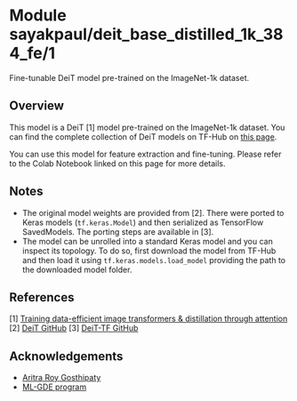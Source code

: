 # Module sayakpaul/deit_base_distilled_1k_384_fe/1

Fine-tunable DeiT model pre-trained on the ImageNet-1k dataset.

<!-- asset-path: https://storage.googleapis.com/deit-tf/tars/deit_base_distilled_1k_384_fe.tar.gz  -->
<!-- task: image-classification -->
<!-- network-architecture: deit -->
<!-- format: saved_model_2 -->
<!-- fine-tunable: true -->
<!-- license: mit -->
<!-- colab: https://colab.research.google.com/github/sayakpaul/deit-tf/blob/main/notebooks/finetune.ipynb -->

## Overview

This model is a DeiT [1] model pre-trained on the ImageNet-1k dataset. You can find the complete
collection of DeiT models on TF-Hub on [this page](https://tfhub.dev/sayakpaul/collections/DeiT/1).

You can use this model for feature extraction and fine-tuning. Please refer to
the Colab Notebook linked on this page for more details.

## Notes

* The original model weights are provided from [2]. There were ported to Keras models
(`tf.keras.Model`) and then serialized as TensorFlow SavedModels. The porting
steps are available in [3].
* The model can be unrolled into a standard Keras model and you can inspect its topology.
To do so, first download the model from TF-Hub and then load it using `tf.keras.models.load_model`
providing the path to the downloaded model folder.

## References

[1] [Training data-efficient image transformers & distillation through attention](https://arxiv.org/abs/2012.12877)
[2] [DeiT GitHub](https://github.com/facebookresearch/deit)
[3] [DeiT-TF GitHub](https://github.com/sayakpaul/deit-tf)

## Acknowledgements

* [Aritra Roy Gosthipaty](https://github.com/ariG23498)
* [ML-GDE program](https://developers.google.com/programs/experts/)

